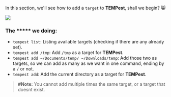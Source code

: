 
In this section, we'll see how to add a ``target`` to **TEMPest**, shall we begin? :smile_cat:

<!-- <script src="https://asciinema.org/a/171117.js" id="asciicast-171117" class="asciiframe" async></script> -->
<a href="https://asciinema.org/a/171117" target="_blank"><img src="https://asciinema.org/a/171117.png" /></a>

### [](#head-add-1)The \*\*\*\*\* we doing:
- ``tempest list``: Listing available targets (checking if there are any already set).
- ``tempest add /tmp``: Add ``/tmp`` as a target for **TEMPest**.
- ``tempest add ~/Documents/temp/ ~/Downloads/temp``: Add those two as targets, so we can add as many as we want in one command, ending by a ``/`` or not.
- ``tempest add``: Add the current directory as a target for **TEMPest**.

> **\#Note:** You cannot add multiple times the same target, or a target that doesnt exist.
